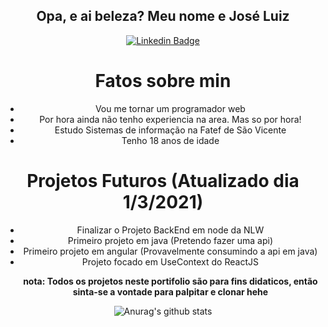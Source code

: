 <div align="center">
  <h2 color="blue">Opa, e ai beleza? Meu nome e José Luiz</h2>




[![Linkedin Badge](https://img.shields.io/badge/-LinkedIn-blue?style=flat-square&logo=Linkedin&logoColor=white&link=https://www.linkedin.com/in/jose-luiz-b717271b7/)](https://www.linkedin.com/in/jose-luiz-b717271b7/)


<h1>Fatos sobre min</h1>

<ul>
<li>Vou me tornar um programador web </li>

<li>Por hora ainda não tenho experiencia na area. Mas so por hora!  </li> 

<li>Estudo Sistemas de informação na Fatef de São Vicente</li>

<li>Tenho 18 anos de idade</li>

</ul>

<h1>Projetos Futuros (Atualizado dia 1/3/2021)</h1>

<ul>
<li>Finalizar o Projeto BackEnd em node da NLW</li>

<li>Primeiro projeto em java (Pretendo fazer uma api)</li> 

<li>Primeiro projeto em angular (Provavelmente consumindo a api em java)</li>

<li>Projeto focado em UseContext do ReactJS</li>

<strong>nota: Todos os projetos neste portifolio são para fins didaticos, então sinta-se a vontade para palpitar e clonar hehe</strong>

</ul>


![Anurag's github stats](https://github-readme-stats.vercel.app/api?username=LuizNola&show_icons=true&theme=radical)

</div>
